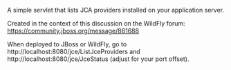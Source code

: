 A simple servlet that lists JCA providers installed on your application server.

Created in the context of this discussion on the WildFly forum: https://community.jboss.org/message/861688

When deployed to JBoss or WildFly, go to http://localhost:8080/jce/ListJceProviders and http://localhost:8080/jce/JceStatus (adjust for your port offset).